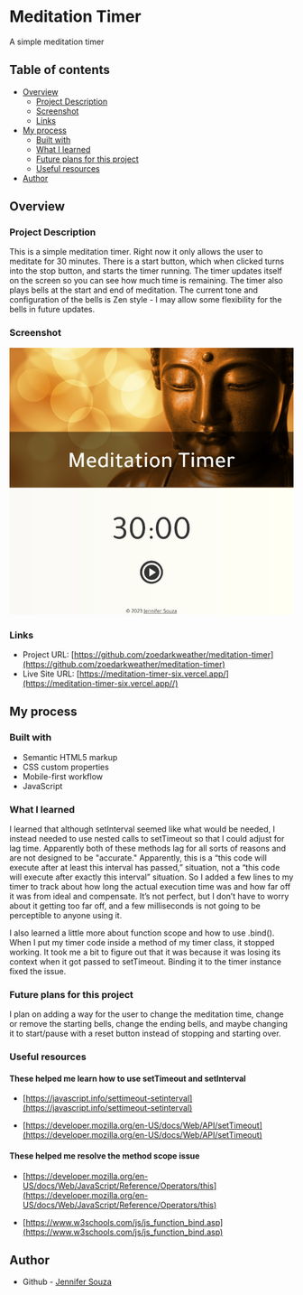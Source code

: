 # Meditation Timer
A simple meditation timer

## Table of contents

- [Overview](#overview)
  - [Project Description](#project-description)
  - [Screenshot](#screenshot)
  - [Links](#links)
- [My process](#my-process)
  - [Built with](#built-with)
  - [What I learned](#what-i-learned)
  - [Future plans for this project](#future-plans-for-this-project)
  - [Useful resources](#useful-resources)
- [Author](#author)

## Overview

### Project Description

This is a simple meditation timer. Right now it only allows the user to meditate for 30 minutes. There is a start button, which when clicked turns into the stop button, and starts the timer running. The timer updates itself on the screen so you can see how much time is remaining. The timer also plays bells at the start and end of meditation. The current tone and configuration of the bells is Zen style - I may allow some flexibility for the bells in future updates.

### Screenshot

![](./screenshot.png)

### Links

- Project URL: [https://github.com/zoedarkweather/meditation-timer](https://github.com/zoedarkweather/meditation-timer)
- Live Site URL: [https://meditation-timer-six.vercel.app/](https://meditation-timer-six.vercel.app//)

## My process

### Built with

- Semantic HTML5 markup
- CSS custom properties 
- Mobile-first workflow
- JavaScript

### What I learned
I learned that although setInterval seemed like what would be needed, I instead needed to use nested calls to setTimeout so that I could adjust for lag time. Apparently both of these methods lag for all sorts of reasons and are not designed to be "accurate." Apparently, this is a “this code will execute after at least this interval has passed,” situation, not a “this code will execute after exactly this interval” situation. So I added a few lines to my timer to track about how long the actual execution time was and how far off it was from ideal and compensate. It’s not perfect, but I don’t have to worry about it getting too far off, and a few milliseconds is not going to be perceptible to anyone using it.

I also learned a little more about function scope and how to use .bind(). When I put my timer code inside a method of my timer class, it stopped working. It took me a bit to figure out that it was because it was losing its context when it got passed to setTimeout. Binding it to the timer instance fixed the issue.

### Future plans for this project
I plan on adding a way for the user to change the meditation time, change or remove the starting bells, change the ending bells, and maybe changing it to start/pause with a reset button instead of stopping and starting over.  
 
### Useful resources

#### These helped me learn how to use setTimeout and setInterval

- [https://javascript.info/settimeout-setinterval](https://javascript.info/settimeout-setinterval) 

- [https://developer.mozilla.org/en-US/docs/Web/API/setTimeout](https://developer.mozilla.org/en-US/docs/Web/API/setTimeout) 

#### These helped me resolve the method scope issue

- [https://developer.mozilla.org/en-US/docs/Web/JavaScript/Reference/Operators/this](https://developer.mozilla.org/en-US/docs/Web/JavaScript/Reference/Operators/this)

- [https://www.w3schools.com/js/js_function_bind.asp](https://www.w3schools.com/js/js_function_bind.asp)

## Author

- Github - [Jennifer Souza](https://github.com/zoedarkweather)